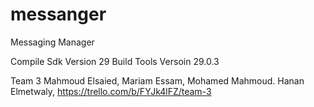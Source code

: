# messanger

Messaging Manager

Compile Sdk Version
29
Build Tools Versoin
29.0.3

Team 3
Mahmoud Elsaied,
Mariam Essam,
Mohamed Mahmoud.
Hanan Elmetwaly,
https://trello.com/b/FYJk4lFZ/team-3
